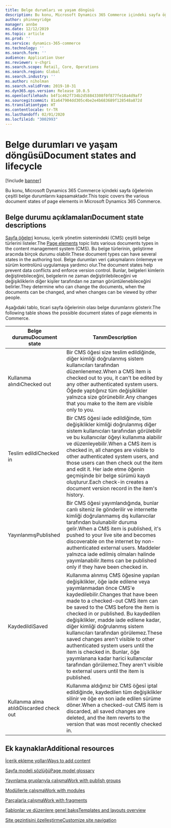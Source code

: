 ```yaml
---
title: Belge durumları ve yaşam döngüsü
description: Bu konu, Microsoft Dynamics 365 Commerce içindeki sayfa öğelerinin çeşitli belge durumlarını kapsamaktadır.
author: phinneyridge
manager: annbe
ms.date: 12/12/2019
ms.topic: article
ms.prod: ''
ms.service: dynamics-365-commerce
ms.technology: ''
ms.search.form: ''
audience: Application User
ms.reviewer: v-chgri
ms.search.scope: Retail, Core, Operations
ms.search.region: Global
ms.search.industry: ''
ms.author: niholman
ms.search.validFrom: 2019-10-31
ms.dyn365.ops.version: Release 10.0.5
ms.openlocfilehash: b4f1c462f734b2d58843308f0f877fe18a4d9af7
ms.sourcegitcommit: 81a647904dd305c4be2e4b683689f128548a872d
ms.translationtype: HT
ms.contentlocale: tr-TR
ms.lasthandoff: 02/01/2020
ms.locfileid: "3002993"
---
```

# <a name="document-states-and-lifecycle"></a><span data-ttu-id="cae4e-103">Belge durumları ve yaşam döngüsü</span><span class="sxs-lookup"><span data-stu-id="cae4e-103">Document states and lifecycle</span></span>


[!include [banner](includes/banner.md)]

<span data-ttu-id="cae4e-104">Bu konu, Microsoft Dynamics 365 Commerce içindeki sayfa öğelerinin çeşitli belge durumlarını kapsamaktadır.</span><span class="sxs-lookup"><span data-stu-id="cae4e-104">This topic covers the various document states of page elements in Microsoft Dynamics 365 Commerce.</span></span>

## <a name="document-state-descriptions"></a><span data-ttu-id="cae4e-105">Belge durumu açıklamaları</span><span class="sxs-lookup"><span data-stu-id="cae4e-105">Document state descriptions</span></span>

<span data-ttu-id="cae4e-106">[Sayfa öğeleri](page-elements-overview.md) konusu, içerik yönetim sistemindeki (CMS) çeşitli belge türlerini listeler.</span><span class="sxs-lookup"><span data-stu-id="cae4e-106">The [Page elements](page-elements-overview.md) topic lists various documents types in the content management system (CMS).</span></span> <span data-ttu-id="cae4e-107">Bu belge türlerinin, geliştirme aracında birçok durumu olabilir.</span><span class="sxs-lookup"><span data-stu-id="cae4e-107">These document types can have several states in the authoring tool.</span></span> <span data-ttu-id="cae4e-108">Belge durumları veri çakışmalarını önlemeye ve sürüm kontrolünü uygulamaya yardımcı olur.</span><span class="sxs-lookup"><span data-stu-id="cae4e-108">The document states help prevent data conflicts and enforce version control.</span></span> <span data-ttu-id="cae4e-109">Bunlar, belgeleri kimlerin değiştirebileceğini, belgelerin ne zaman değiştirilebileceğini ve değişikliklerin diğer kişiler tarafından ne zaman görüntülenebileceğini belirler.</span><span class="sxs-lookup"><span data-stu-id="cae4e-109">They determine who can change the documents, when the documents can be changed, and when changes can be viewed by other people.</span></span>

<span data-ttu-id="cae4e-110">Aşağıdaki tablo, ticari sayfa öğelerinin olası belge durumlarını gösterir.</span><span class="sxs-lookup"><span data-stu-id="cae4e-110">The following table shows the possible document states of page elements in Commerce.</span></span>

| <span data-ttu-id="cae4e-111">Belge durumu</span><span class="sxs-lookup"><span data-stu-id="cae4e-111">Document state</span></span> | <span data-ttu-id="cae4e-112">Tanım</span><span class="sxs-lookup"><span data-stu-id="cae4e-112">Description</span></span> |
|---|---|
| <span data-ttu-id="cae4e-113">Kullanıma alındı</span><span class="sxs-lookup"><span data-stu-id="cae4e-113">Checked out</span></span> | <span data-ttu-id="cae4e-114">Bir CMS öğesi size teslim edildiğinde, diğer kimliği doğrulanmış sistem kullanıcıları tarafından düzenlenemez.</span><span class="sxs-lookup"><span data-stu-id="cae4e-114">When a CMS item is checked out to you, it can't be edited by any other authenticated system users.</span></span> <span data-ttu-id="cae4e-115">Öğede yaptığınız tüm değişiklikler yalnızca size görünebilir.</span><span class="sxs-lookup"><span data-stu-id="cae4e-115">Any changes that you make to the item are visible only to you.</span></span> |
| <span data-ttu-id="cae4e-116">Teslim edildi</span><span class="sxs-lookup"><span data-stu-id="cae4e-116">Checked in</span></span> | <span data-ttu-id="cae4e-117">Bir CMS öğesi iade edildiğinde, tüm değişiklikler kimliği doğrulanmış diğer sistem kullanıcıları tarafından görülebilir ve bu kullanıcılar öğeyi kullanıma alabilir ve düzenleyebilir.</span><span class="sxs-lookup"><span data-stu-id="cae4e-117">When a CMS item is checked in, all changes are visible to other authenticated system users, and those users can then check out the item and edit it.</span></span> <span data-ttu-id="cae4e-118">Her iade etme öğenin geçmişinde bir belge sürümü kaydı oluşturur.</span><span class="sxs-lookup"><span data-stu-id="cae4e-118">Each check-in creates a document version record in the item's history.</span></span> |
| <span data-ttu-id="cae4e-119">Yayınlanmış</span><span class="sxs-lookup"><span data-stu-id="cae4e-119">Published</span></span> | <span data-ttu-id="cae4e-120">Bir CMS öğesi yayımlandığında, bunlar canlı siteniz ile gönderilir ve internette kimliği doğrulanmamış dış kullanıcılar tarafından bulunabilir duruma gelir.</span><span class="sxs-lookup"><span data-stu-id="cae4e-120">When a CMS item is published, it's pushed to your live site and becomes discoverable on the internet by non-authenticated external users.</span></span> <span data-ttu-id="cae4e-121">Maddeler yalnızca iade edilmiş olmaları halinde yayımlanabilir.</span><span class="sxs-lookup"><span data-stu-id="cae4e-121">Items can be published only if they have been checked in.</span></span> |
| <span data-ttu-id="cae4e-122">Kaydedildi</span><span class="sxs-lookup"><span data-stu-id="cae4e-122">Saved</span></span> | <span data-ttu-id="cae4e-123">Kullanıma alınmış CMS öğesine yapılan değişiklikler, öğe iade edilene veya yayımlanmadan önce CMS'e kaydedilebilir.</span><span class="sxs-lookup"><span data-stu-id="cae4e-123">Changes that have been made to a checked-out CMS item can be saved to the CMS before the item is checked in or published.</span></span> <span data-ttu-id="cae4e-124">Bu kaydedilen değişiklikler, madde iade edilene kadar, diğer kimliği doğrulanmış sistem kullanıcıları tarafından görülemez.</span><span class="sxs-lookup"><span data-stu-id="cae4e-124">These saved changes aren't visible to other authenticated system users until the item is checked in.</span></span> <span data-ttu-id="cae4e-125">Bunlar, öğe yayımlanana kadar harici kullanıcılar tarafından görülemez.</span><span class="sxs-lookup"><span data-stu-id="cae4e-125">They aren't visible to external users until the item is published.</span></span> |
| <span data-ttu-id="cae4e-126">Kullanıma alma atıldı</span><span class="sxs-lookup"><span data-stu-id="cae4e-126">Discarded check out</span></span> | <span data-ttu-id="cae4e-127">Kullanıma aldığınız bir CMS öğesi iptal edildiğinde, kaydedilen tüm değişiklikler silinir ve öğe en son iade edilen sürüme döner.</span><span class="sxs-lookup"><span data-stu-id="cae4e-127">When a checked-out CMS item is discarded, all saved changes are deleted, and the item reverts to the version that was most recently checked in.</span></span> |

## <a name="additional-resources"></a><span data-ttu-id="cae4e-128">Ek kaynaklar</span><span class="sxs-lookup"><span data-stu-id="cae4e-128">Additional resources</span></span>

[<span data-ttu-id="cae4e-129">İçerik ekleme yolları</span><span class="sxs-lookup"><span data-stu-id="cae4e-129">Ways to add content</span></span>](add-manage-content.md)

[<span data-ttu-id="cae4e-130">Sayfa modeli sözlüğü</span><span class="sxs-lookup"><span data-stu-id="cae4e-130">Page model glossary</span></span>](page-elements-overview.md)

[<span data-ttu-id="cae4e-131">Yayınlama gruplarıyla çalışma</span><span class="sxs-lookup"><span data-stu-id="cae4e-131">Work with publish groups</span></span>](publish-groups.md)

[<span data-ttu-id="cae4e-132">Modüllerle çalışma</span><span class="sxs-lookup"><span data-stu-id="cae4e-132">Work with modules</span></span>](work-with-modules.md)

[<span data-ttu-id="cae4e-133">Parçalarla çalışma</span><span class="sxs-lookup"><span data-stu-id="cae4e-133">Work with fragments</span></span>](work-with-fragments.md)

[<span data-ttu-id="cae4e-134">Şablonlar ve düzenlere genel bakış</span><span class="sxs-lookup"><span data-stu-id="cae4e-134">Templates and layouts overview</span></span>](templates-layouts-overview.md)

[<span data-ttu-id="cae4e-135">Site gezintisini özelleştirme</span><span class="sxs-lookup"><span data-stu-id="cae4e-135">Customize site navigation</span></span>](customize-site-navigation.md)
